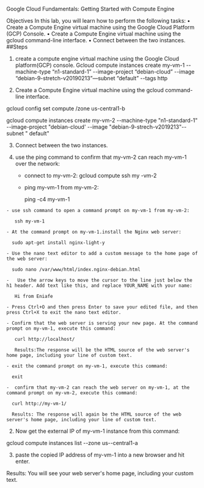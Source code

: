 Google Cloud Fundamentals: Getting Started with Compute Engine

Objectives
In this lab, you will learn how to perform the following tasks:
•	Create a Compute Engine virtual machine using the Google Cloud Platform (GCP) Console.
•	Create a Compute Engine virtual machine using the gcloud command-line interface.
•	Connect between the two instances.
##Steps
1.  create a compute engine virtual machine using the Google Cloud platform(GCP) console.
Gcloud compute instances create my-vm-1 --machine-type  “n1-standard-1” --image-project “debian-cloud”  --image “debian-9-stretch-v20190213”—subnet “default” --tags http
 


 2.  Create a Compute Engine virtual machine using the gcloud command-line interface.

 gcloud config set compute /zone us-central1-b

 gcloud compute instances create my-vm-2 --machine-type "n1-standard-1" --image-project "debian-cloud' --image "debian-9-strech-v2019213"-- subnet " default"

 3.  Connect between the two instances.

  1. use the ping command to confirm that my-vm-2 can reach my-vm-1 over the network:

     - connect to my-vm-2:
       gcloud compute ssh my -vm-2

     - ping my-vm-1 from my-vm-2:

       ping -c4 my-vm-1


    - use ssh command to open a command prompt on my-vm-1 from my-vm-2:
       
       ssh my-vm-1

    - At the command prompt on my-vm-1.install the Nginx web server:

      sudo apt-get install nginx-light-y

    - Use the nano text editor to add a custom message to the home page of the web server:

      sudo nano /var/www/html/index.nginx-debian.html

    -   Use the arrow keys to move the cursor to the line just below the h1 header. Add text like this, and replace YOUR_NAME with your name:
       
       Hi from Eniafe

    - Press Ctrl+O and then press Enter to save your edited file, and then press Ctrl+X to exit the nano text editor.

    - Confirm that the web server is serving your new page. At the command prompt on my-vm-1, execute this command:

       curl http://localhost/

       Results:The response will be the HTML source of the web server's home page, including your line of custom text.

    - exit the command prompt on my-vm-1, execute this command:

      exit

    -  confirm that my-vm-2 can reach the web server on my-vm-1, at the command prompt on my-vm-2, execute this command:
      
      curl http://my-vm-1/

      Results: The response will again be the HTML source of the web server's home page, including your line of custom text.

2. Now get the external IP of my-vm-1 instance from this command:

 gcloud compute instances list --zone us--central1-a


3. paste the copied IP address of my-vm-1 into a new browser and hit enter.

  Results: You will see your web server's home page, including your custom text.

    
    







